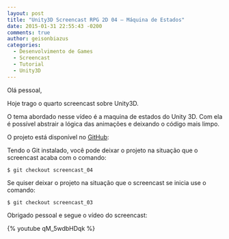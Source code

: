 ```yaml
---
layout: post
title: "Unity3D Screencast RPG 2D 04 – Máquina de Estados"
date: 2015-01-31 22:55:43 -0200
comments: true
author: geisonbiazus
categories:
  - Desenvolvimento de Games
  - Screencast
  - Tutorial
  - Unity3D
---
```

Olá pessoal,

Hoje trago o quarto screencast sobre Unity3D.

O tema abordado nesse vídeo é a maquina de estados do Unity 3D. Com ela é possível abstrair a lógica das animações e deixando o código mais limpo.

<!-- more -->

O projeto está disponível no [GitHub](https://github.com/geisonbiazus/unity3d_rpg_screencast):

Tendo o Git instalado, você pode deixar o projeto na situação que o screencast acaba com o comando:

```
$ git checkout screencast_04
```

Se quiser deixar o projeto na situação que o screencast se inicia use o comando:


```
$ git checkout screencast_03
```

Obrigado pessoal e segue o vídeo do screencast:

{% youtube qM_5wdbHDqk %}
